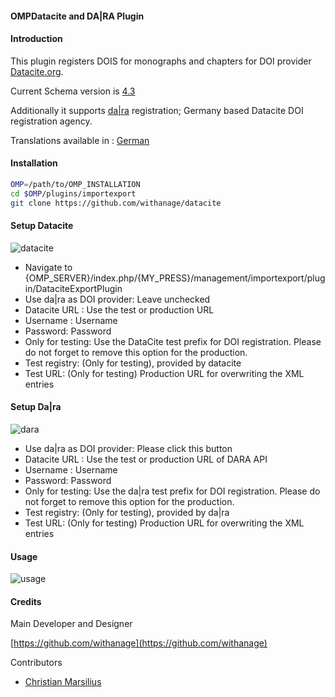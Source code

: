 #### OMPDatacite and DA|RA Plugin

#### Introduction
This plugin registers DOIS for monographs and chapters  for DOI provider [Datacite.org](https://datacite.org).

Current Schema version is [4.3](https://support.datacite.org/docs/datacite-metadata-schema-43)

Additionally it supports [da|ra](https://www.da-ra.de/home/) registration;  Germany based Datacite DOI registration agency.


Translations available in : [German](README_DE.md)

####  Installation
```bash
OMP=/path/to/OMP_INSTALLATION
cd $OMP/plugins/importexport
git clone https://github.com/withanage/datacite
```

####  Setup Datacite
![datacite](www/datacite.png)
* Navigate to {OMP_SERVER}/index.php/{MY_PRESS}/management/importexport/plugin/DataciteExportPlugin
* Use da|ra as DOI provider: Leave unchecked
* Datacite URL : Use the test or production URL
* Username  : Username
* Password: Password
* Only for testing: Use the DataCite test prefix for DOI registration. Please do not forget to remove this option for the production.
* Test registry:  (Only for testing), provided by datacite
* Test URL:  (Only for testing) Production URL for overwriting the XML entries

####  Setup Da|ra
![dara](www/dara.png)

* Use da|ra as DOI provider: Please click this button
* Datacite URL : Use the test or production URL of DARA API
* Username  : Username
* Password: Password
* Only for testing: Use the da|ra test prefix for DOI registration. Please do not forget to remove this option for the production.
* Test registry:  (Only for testing), provided by da|ra
* Test URL:  (Only for testing) Production URL for overwriting the XML entries

#### Usage
![usage](www/usage.gif)

####  Credits

Main Developer and Designer

[https://github.com/withanage](https://github.com/withanage)

Contributors

-  [Christian Marsilius](https://github.com/nongenti)


